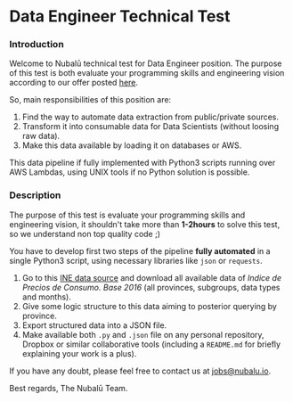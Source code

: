 # Data Engineer Technical Test

### Introduction

Welcome to Nubalū technical test for Data Engineer position. The purpose of this test is both evaluate your programming skills and engineering vision according to our offer posted [here](https://nubalu.io/jobs/data-engineer).

So, main responsibilities of this position are:

1. Find the way to automate data extraction from public/private sources.
2. Transform it into consumable data for Data Scientists (without loosing raw data).
3. Make this data available by loading it on databases or AWS.

This data pipeline if fully implemented with Python3 scripts running over AWS Lambdas, using UNIX tools if no Python solution is possible.

### Description

The purpose of this test is evaluate your programming skills and engineering vision, it shouldn't take more than **1-2hours** to solve this test, so we understand non top quality code ;)

You have to develop first two steps of the pipeline **fully automated** in a single Python3 script, using necessary libraries like `json` or `requests`.

1. Go to this [INE data source](https://www.ine.es/jaxiT3/Tabla.htm?t=22356&L=0) and download all available data of *Indice de Precios de Consumo. Base 2016* (all provinces, subgroups, data types and months).
2. Give some logic structure to this data aiming to posterior querying by province.
3. Export structured data into a JSON file.
4. Make available both `.py` and `.json` file on any personal repository, Dropbox or similar collaborative tools (including a `README.md` for briefly explaining your work is a plus).

If you have any doubt, please feel free to contact us at jobs@nubalu.io.

Best regards,
The Nubalū Team.